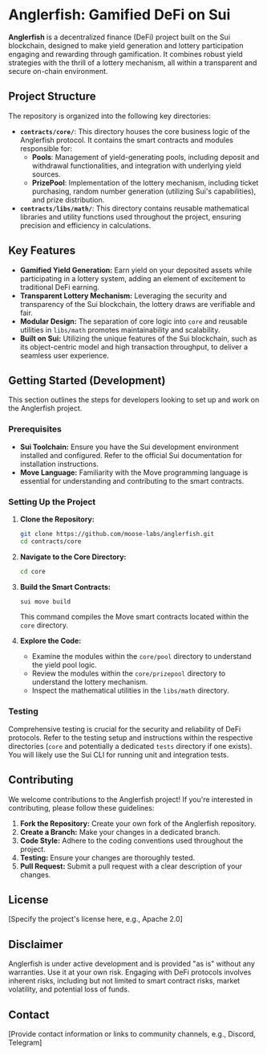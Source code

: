 # Anglerfish: Gamified DeFi on Sui

**Anglerfish** is a decentralized finance (DeFi) project built on the Sui blockchain, designed to make yield generation and lottery participation engaging and rewarding through gamification. It combines robust yield strategies with the thrill of a lottery mechanism, all within a transparent and secure on-chain environment.

## Project Structure

The repository is organized into the following key directories:

- **`contracts/core/`**: This directory houses the core business logic of the Anglerfish protocol. It contains the smart contracts and modules responsible for:
  - **Pools**: Management of yield-generating pools, including deposit and withdrawal functionalities, and integration with underlying yield sources.
  - **PrizePool**: Implementation of the lottery mechanism, including ticket purchasing, random number generation (utilizing Sui's capabilities), and prize distribution.
- **`contracts/libs/math/`**: This directory contains reusable mathematical libraries and utility functions used throughout the project, ensuring precision and efficiency in calculations.

## Key Features

- **Gamified Yield Generation:** Earn yield on your deposited assets while participating in a lottery system, adding an element of excitement to traditional DeFi earning.
- **Transparent Lottery Mechanism:** Leveraging the security and transparency of the Sui blockchain, the lottery draws are verifiable and fair.
- **Modular Design:** The separation of core logic into `core` and reusable utilities in `libs/math` promotes maintainability and scalability.
- **Built on Sui:** Utilizing the unique features of the Sui blockchain, such as its object-centric model and high transaction throughput, to deliver a seamless user experience.

## Getting Started (Development)

This section outlines the steps for developers looking to set up and work on the Anglerfish project.

### Prerequisites

- **Sui Toolchain:** Ensure you have the Sui development environment installed and configured. Refer to the official Sui documentation for installation instructions.
- **Move Language:** Familiarity with the Move programming language is essential for understanding and contributing to the smart contracts.

### Setting Up the Project

1.  **Clone the Repository:**

    ```bash
    git clone https://github.com/moose-labs/anglerfish.git
    cd contracts/core
    ```

2.  **Navigate to the Core Directory:**

    ```bash
    cd core
    ```

3.  **Build the Smart Contracts:**

    ```bash
    sui move build
    ```

    This command compiles the Move smart contracts located within the `core` directory.

4.  **Explore the Code:**
    - Examine the modules within the `core/pool` directory to understand the yield pool logic.
    - Review the modules within the `core/prizepool` directory to understand the lottery mechanism.
    - Inspect the mathematical utilities in the `libs/math` directory.

### Testing

Comprehensive testing is crucial for the security and reliability of DeFi protocols. Refer to the testing setup and instructions within the respective directories (`core` and potentially a dedicated `tests` directory if one exists). You will likely use the Sui CLI for running unit and integration tests.

## Contributing

We welcome contributions to the Anglerfish project! If you're interested in contributing, please follow these guidelines:

1.  **Fork the Repository:** Create your own fork of the Anglerfish repository.
2.  **Create a Branch:** Make your changes in a dedicated branch.
3.  **Code Style:** Adhere to the coding conventions used throughout the project.
4.  **Testing:** Ensure your changes are thoroughly tested.
5.  **Pull Request:** Submit a pull request with a clear description of your changes.

## License

[Specify the project's license here, e.g., Apache 2.0]

## Disclaimer

Anglerfish is under active development and is provided "as is" without any warranties. Use it at your own risk. Engaging with DeFi protocols involves inherent risks, including but not limited to smart contract risks, market volatility, and potential loss of funds.

## Contact

[Provide contact information or links to community channels, e.g., Discord, Telegram]
